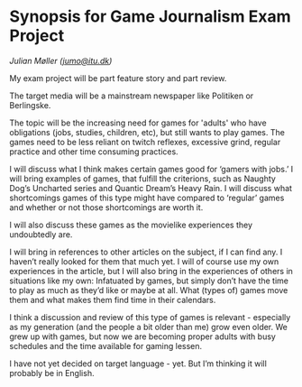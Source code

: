 # Synopsis for Game Journalism Exam Project


*Julian Møller ([jumo@itu.dk](mailto:jumo@itu.dk))*

My exam project will be part feature story and part review.

The target media will be a mainstream newspaper like Politiken or Berlingske.

The topic will be the increasing need for games for 'adults' who have obligations (jobs, studies, children, etc), but still wants to play games. The games need to be less reliant on twitch reflexes, excessive grind, regular practice and other time consuming practices.

I will discuss what I think makes certain games good for ‘gamers with jobs.’ I will bring examples of games, that fulfill the criterions, such as Naughty Dog’s Uncharted series and Quantic Dream’s Heavy Rain. I will discuss what shortcomings games of this type might have compared to ‘regular’ games and whether or not those shortcomings are worth it.

I will also discuss these games as the movielike experiences they undoubtedly are.

I will bring in references to other articles on the subject, if I can find any. I haven’t really looked for them that much yet. I will of course use my own experiences in the article, but I will also bring in the experiences of others in situations like my own: Infatuated by games, but simply don’t have the time to play as much as they’d like or maybe at all. What (types of) games move them and what makes them find time in their calendars.

I think a discussion and review of this type of games is relevant - especially as my generation (and the people a bit older than me) grow even older. We grew up with games, but now we are becoming proper adults with busy schedules and the time available for gaming lessen.

I have not yet decided on target language - yet. But I’m thinking it will probably be in English.